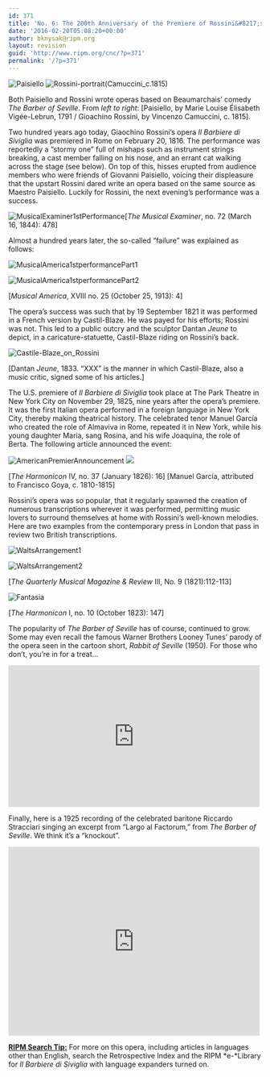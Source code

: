 ```yaml
---
id: 371
title: 'No. 6: The 200th Anniversary of the Premiere of Rossini&#8217;s <i>The Barber of Seville</i>'
date: '2016-02-20T05:08:20+00:00'
author: bknysak@ripm.org
layout: revision
guid: 'http://www.ripm.org/cnc/?p=371'
permalink: '/?p=371'
---
```


![Paisiello](http://www.ripm.org/cnc/wp-content/uploads/2016/02/Paisiello-250x300.jpg) ![Rossini-portrait(Camuccini_c.1815)](http://www.ripm.org/cnc/wp-content/uploads/2016/02/Rossini-portraitCamuccini_c.1815-223x300.jpg)

Both Paisiello and Rossini wrote operas based on Beaumarchais’ comedy *The Barber of Seville*. From *left to right*: \[Paisiello, by Marie Louise Élisabeth Vigée-Lebrun, 1791 / Gioachino Rossini, by Vincenzo Camuccini, c. 1815\].

Two hundred years ago today, Giaochino Rossini’s opera *Il Barbiere di Siviglia* was premiered in Rome on February 20, 1816. The performance was reportedly a “stormy one” full of mishaps such as instrument strings breaking, a cast member falling on his nose, and an errant cat walking across the stage (see below). On top of this, hisses erupted from audience members who were friends of Giovanni Paisiello, voicing their displeasure that the upstart Rossini dared write an opera based on the same source as Maestro Paisiello. Luckily for Rossini, the next evening’s performance was a success.

![MusicalExaminer1stPerformance](http://www.ripm.org/cnc/wp-content/uploads/2016/01/MusicalExaminer1stPerformance-1024x579.jpg)\[*The Musical Examiner*, no. 72 (March 16, 1844): 478\]

Almost a hundred years later, the so-called “failure” was explained as follows:

![MusicalAmerica1stperformancePart1](http://www.ripm.org/cnc/wp-content/uploads/2016/01/MusicalAmerica1stperformancePart1-300x70.jpg)

![MusicalAmerica1stperformancePart2](http://www.ripm.org/cnc/wp-content/uploads/2016/01/MusicalAmerica1stperformancePart2.jpg)

\[*Musical America*, XVIII no. 25 (October 25, 1913): 4\]

The opera’s success was such that by 19 September 1821 it was performed in a French version by Castil-Blaze. He was payed for his efforts; Rossini was not. This led to a public outcry and the sculptor Dantan *Jeune* to depict, in a caricature-statuette, Castil-Blaze riding on Rossini’s back.

![Castile-Blaze_on_Rossini](http://www.ripm.org/cnc/wp-content/uploads/2016/02/Castile-Blaze_on_Rossini-194x300.jpg)

\[Dantan *Jeune*, 1833. “XXX” is the manner in which Castil-Blaze, also a music critic, signed some of his articles.\]

The U.S. premiere of *Il Barbiere di Siviglia* took place at The Park Theatre in New York City on November 29, 1825, nine years after the opera’s premiere. It was the first Italian opera performed in a foreign language in New York City, thereby making theatrical history. The celebrated tenor Manuel García who created the role of Almaviva in Rome, repeated it in New York, while his young daughter Maria, sang Rosina, and his wife Joaquina, the role of Berta. The following article announced the event:

![AmericanPremierAnnouncement](http://www.ripm.org/cnc/wp-content/uploads/2016/01/AmericanPremierAnnouncement-273x300.jpg) ![](http://www.ripm.org/cnc/wp-content/uploads/2016/02/Portrait-Manuel-Garcia-215x300.jpg)

\[*The Harmonicon* IV, no. 37 (January 1826): 16\] \[Manuel García, attributed to Francisco Goya, c. 1810-1815\]

Rossini’s opera was so popular, that it regularly spawned the creation of numerous transcriptions wherever it was performed, permitting music lovers to surround themselves at home with Rossini’s well-known melodies. Here are two examples from the contemporary press in London that pass in review two British transcriptions.

![WaltsArrangement1](http://www.ripm.org/cnc/wp-content/uploads/2016/01/WaltsArrangement1-300x38.jpg)

![WaltsArrangement2](http://www.ripm.org/cnc/wp-content/uploads/2016/01/WaltsArrangement2-300x103.jpg)

\[*The Quarterly Musical Magazine &amp; Review* III, No. 9 (1821):112-113\]

![Fantasia](http://www.ripm.org/cnc/wp-content/uploads/2016/01/Fantasia-300x230.jpg)

\[*The Harmonicon* I, no. 10 (October 1823): 147\]

The popularity of *The Barber of Seville* has of course, continued to grow. Some may even recall the famous Warner Brothers Looney Tunes’ parody of the opera seen in the cartoon short, *Rabbit of Seville* (1950). For those who don’t, you’re in for a treat…

<iframe allow="accelerometer; autoplay; clipboard-write; encrypted-media; gyroscope; picture-in-picture" allowfullscreen="" frameborder="0" height="281" loading="lazy" src="https://www.youtube.com/embed/uYBce9Gsz7g?start=31&feature=oembed" title="Bugs Bunny at the Symphony II: "Rabbit of Seville" Excerpt" width="500"></iframe>

Finally, here is a 1925 recording of the celebrated baritone Riccardo Stracciari singing an excerpt from “Largo al Factorum,” from *The Barber of Seville*. We think it’s a “knockout”.

<iframe allow="accelerometer; autoplay; clipboard-write; encrypted-media; gyroscope; picture-in-picture" allowfullscreen="" frameborder="0" height="375" loading="lazy" src="https://www.youtube.com/embed/J1H9WyWLX-w?start=66&feature=oembed" title="Riccardo Stracciari: "Largo al Factotum". 1925." width="500"></iframe>

**<u>RIPM Search Tip:</u>** For more on this opera, including articles in languages other than English, search the Retrospective Index and the RIPM *e-*Library for *Il Barbiere di Siviglia* with language expanders turned on.
